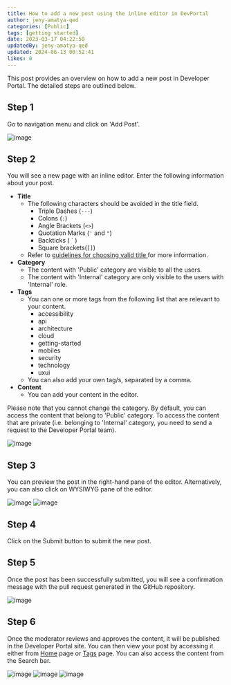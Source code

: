 ```yaml
---
title: How to add a new post using the inline editor in DevPortal
author: jeny-amatya-qed
categories: [Public]
tags: [getting started]
date: 2023-03-17 04:22:58 
updatedBy: jeny-amatya-qed
updated: 2024-06-13 00:52:41 
likes: 0
---
```


This post provides an overview on how to add a new post in Developer Portal. The detailed steps are outlined below.

## Step 1  
Go to navigation menu and click on 'Add Post'.

![image](https://sadevportal3.blob.core.windows.net/root/post/add-post-step-1-dark.png)

## Step 2
You will see a new page with an inline editor. Enter the following information about your post.
* **Title**
    * The following characters should be avoided in the title field.
        * Triple Dashes (`---`)
        * Colons (`:`)
        * Angle Brackets (`<>`)
        * Quotation Marks (`'` and `"`)
        * Backticks  ( &grave; )
        * Square brackets(`[]`)
   * Refer to [guidelines for choosing valid title ](/public/Guidelines-on-choosing-a-valid-title-field-for-a-markdown-file/) for more information.
* **Category**
    * The content with 'Public' category are visible to all the users.
    * The content with 'Internal' category are only visible to the users with 'Internal' role.
* **Tags**
    * You can one or more tags from the following list that are relevant to your content.
        * accessibility
        * api
        * architecture
        * cloud
        * getting-started
        * mobiles
        * security
        * technology
        * uxui
    * You can also add your own tag/s, separated by a comma.
* **Content**
    * You can add your content in the editor.

Please note that you cannot change the category. By default, you can access the content that belong to 'Public' category. To access the content that are private (i.e. belonging to 'Internal' category, you need to send a request to the Developer Portal team).

![image](https://sadevportal3.blob.core.windows.net/root/post/add-post-step-2-dark.jpg)

## Step 3
You can preview the post in the right-hand pane of the editor. Alternatively, you can also click on WYSIWYG pane of the editor.

![image](https://sadevportal3.blob.core.windows.net/root/post/add-post-step-3-1-dark.png)
![image](https://sadevportal3.blob.core.windows.net/root/post/add-post-step-3-2-dark.png)

## Step 4
Click on the Submit button to submit the new post.

## Step 5
Once the post has been successfully submitted, you will see a confirmation message with the pull request generated in the GitHub repository.

![image](https://sadevportal3.blob.core.windows.net/root/post/add-post-step-4-dark.png)

## Step 6
Once the moderator reviews and approves the content, it will be published in the Developer Portal site. You can then view your post by accessing it either from [Home](https://developer.qed.qld.gov.au) page or [Tags](https://developer.qed.qld.gov.au/tags) page. You can also access the content from the Search bar.

![image](https://sadevportal3.blob.core.windows.net/root/post/edit-post-step-1-3.png)
![image](https://sadevportal3.blob.core.windows.net/root/post/add-post-step-5-1-dark.png)
![image](https://sadevportal3.blob.core.windows.net/root/post/add-post-step-5-2-dark.png)